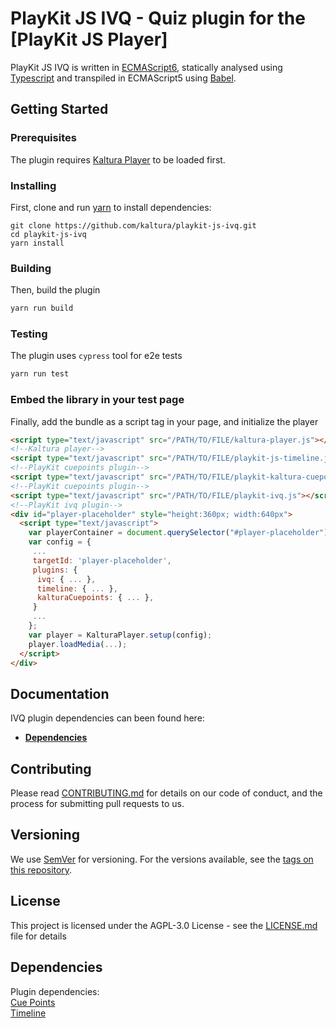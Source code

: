 # PlayKit JS IVQ - Quiz plugin for the [PlayKit JS Player]

PlayKit JS IVQ is written in [ECMAScript6], statically analysed using [Typescript] and transpiled in ECMAScript5 using [Babel].

[typescript]: https://www.typescriptlang.org/
[ecmascript6]: https://github.com/ericdouglas/ES6-Learning#articles--tutorials
[babel]: https://babeljs.io

## Getting Started

### Prerequisites

The plugin requires [Kaltura Player] to be loaded first.

[kaltura player]: https://github.com/kaltura/kaltura-player-js

### Installing

First, clone and run [yarn] to install dependencies:

[yarn]: https://yarnpkg.com/lang/en/

```
git clone https://github.com/kaltura/playkit-js-ivq.git
cd playkit-js-ivq
yarn install
```

### Building

Then, build the plugin

```javascript
yarn run build
```

### Testing

The plugin uses `cypress` tool for e2e tests

```javascript
yarn run test
```

### Embed the library in your test page

Finally, add the bundle as a script tag in your page, and initialize the player

```html
<script type="text/javascript" src="/PATH/TO/FILE/kaltura-player.js"></script>
<!--Kaltura player-->
<script type="text/javascript" src="/PATH/TO/FILE/playkit-js-timeline.js"></script>
<!--PlayKit cuepoints plugin-->
<script type="text/javascript" src="/PATH/TO/FILE/playkit-kaltura-cuepoints.js"></script>
<!--PlayKit cuepoints plugin-->
<script type="text/javascript" src="/PATH/TO/FILE/playkit-ivq.js"></script>
<!--PlayKit ivq plugin-->
<div id="player-placeholder" style="height:360px; width:640px">
  <script type="text/javascript">
    var playerContainer = document.querySelector("#player-placeholder");
    var config = {
     ...
     targetId: 'player-placeholder',
     plugins: {
      ivq: { ... },
      timeline: { ... },
      kalturaCuepoints: { ... },
     }
     ...
    };
    var player = KalturaPlayer.setup(config);
    player.loadMedia(...);
  </script>
</div>
```

## Documentation

IVQ plugin dependencies can been found here:

- **[Dependencies](#dependencies)**

## Contributing

Please read [CONTRIBUTING.md](https://gist.github.com/PurpleBooth/b24679402957c63ec426) for details on our code of conduct, and the process for submitting pull requests to us.

## Versioning

We use [SemVer](http://semver.org/) for versioning. For the versions available, see the [tags on this repository](https://github.com/kaltura/playkit-js-ivq/tags).

## License

This project is licensed under the AGPL-3.0 License - see the [LICENSE.md](LICENSE.md) file for details

<a name="dependencies"></a>
## Dependencies

Plugin dependencies:<br/>
<a href="https://github.com/kaltura/playkit-js-kaltura-cuepoints">Cue Points</a><br/>
<a href="https://github.com/kaltura/playkit-js-timeline">Timeline</a>
